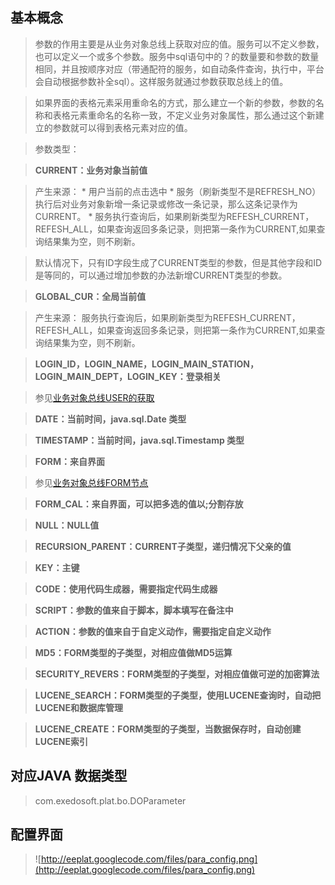 ## 基本概念 ##

> 参数的作用主要是从业务对象总线上获取对应的值。服务可以不定义参数，也可以定义一个或多个参数。服务中sql语句中的？的数量要和参数的数量相同，并且按顺序对应（带通配符的服务，如自动条件查询，执行中，平台会自动根据参数补全sql）。这样服务就通过参数获取总线上的值。

> 如果界面的表格元素采用重命名的方式，那么建立一个新的参数，参数的名称和表格元素重命名的名称一致，不定义业务对象属性，那么通过这个新建立的参数就可以得到表格元素对应的值。


> 参数类型：

> <b>CURRENT：业务对象当前值</b>

> 产生来源：
    * 用户当前的点击选中
    * 服务（刷新类型不是REFRESH\_NO）执行后对业务对象新增一条记录或修改一条记录，那么这条记录作为CURRENT。
    * 服务执行查询后，如果刷新类型为REFESH\_CURRENT，REFESH\_ALL，如果查询返回多条记录，则把第一条作为CURRENT,如果查询结果集为空，则不刷新。

> 默认情况下，只有ID字段生成了CURRENT类型的参数，但是其他字段和ID是等同的，可以通过增加参数的办法新增CURRENT类型的参数。

> <b>GLOBAL_CUR：全局当前值</b>

> 产生来源：
> 服务执行查询后，如果刷新类型为REFESH\_CURRENT，REFESH\_ALL，如果查询返回多条记录，则把第一条作为CURRENT,如果查询结果集为空，则不刷新。


> <b>LOGIN_ID，LOGIN_NAME，LOGIN_MAIN_STATION，LOGIN_MAIN_DEPT，LOGIN_KEY：登录相关 </b>

> 参见[业务对象总线USER的获取](http://code.google.com/p/eeplat/wiki/BusinessObjectBus#USER%E7%9A%84%E8%8E%B7%E5%8F%96)


> <b>DATE：当前时间，java.sql.Date 类型 </b>

> <b>TIMESTAMP：当前时间，java.sql.Timestamp 类型 </b>

> <b>FORM：来自界面 </b>

> 参见[业务对象总线FORM节点](http://code.google.com/p/eeplat/wiki/BusinessObjectBus#FORM%E8%8A%82%E7%82%B9)


> <b>FORM_CAL：来自界面，可以把多选的值以;分割存放</b>

> <b>NULL：NULL值 </b>

> <b>RECURSION_PARENT：CURRENT子类型，递归情况下父亲的值 </b>

> <b>KEY：主键 </b>

> <b>CODE：使用代码生成器，需要指定代码生成器 </b>

> <b>SCRIPT：参数的值来自于脚本，脚本填写在备注中 </b>

> <b>ACTION：参数的值来自于自定义动作，需要指定自定义动作 </b>

> <b>MD5：FORM类型的子类型，对相应值做MD5运算 </b>

> <b>SECURITY_REVERS：FORM类型的子类型，对相应值做可逆的加密算法 </b>

> <b>LUCENE_SEARCH：FORM类型的子类型，使用LUCENE查询时，自动把LUCENE和数据库管理 </b>

> <b>LUCENE_CREATE：FORM类型的子类型，当数据保存时，自动创建LUCENE索引 </b>




## 对应JAVA 数据类型 ##
> com.exedosoft.plat.bo.DOParameter

## 配置界面 ##

> ![http://eeplat.googlecode.com/files/para_config.png](http://eeplat.googlecode.com/files/para_config.png)